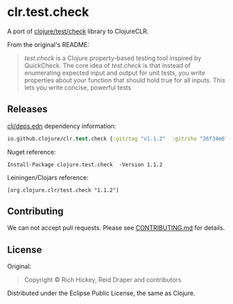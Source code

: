 # clr.test.check

A port of [clojure/test/check](https://github.com/clojure/test.check) library to ClojureCLR.

From the original's README:

> _test.check_ is a Clojure property-based testing tool inspired by QuickCheck. The core idea of _test.check_ is that instead of enumerating expected input and output for unit tests, you write properties about your function that should hold true for all inputs. This lets you write concise, powerful tests

## Releases

[clj/deps.edn](https://clojure.org/guides/deps_edn) dependency information:
```clojure
io.github.clojure/clr.test.check {:git/tag "v1.1.2"  :git/sha "26f34e6"}
```

Nuget reference:

```
Install-Package clojure.test.check  -Version 1.1.2
```

Leiningen/Clojars reference:

```
[org.clojure.clr/test.check "1.1.2"]
```


## Contributing

We can not accept pull requests. Please see [CONTRIBUTING.md](CONTRIBUTING.md)
for details.

   
## License

Original:

> Copyright © Rich Hickey, Reid Draper and contributors

Distributed under the Eclipse Public License, the same as Clojure.